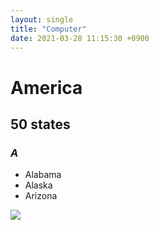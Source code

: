 ```yaml
---
layout: single
title: "Computer"
date: 2021-03-28 11:15:30 +0900
---
```


# America

## 50 states

### *A*
* Alabama
* Alaska
* Arizona

![](https://www.thoughtco.com/thmb/8X3icYcv0iyruB9Wjpb53KqHanM=/4000x3000/smart/filters:no_upscale()/capitals-of-the-fifty-states-1435160v24-0059b673b3dc4c92a139a52f583aa09b.jpg)